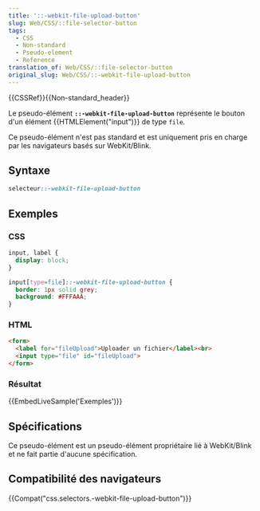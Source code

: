 ```yaml
---
title: '::-webkit-file-upload-button'
slug: Web/CSS/::file-selector-button
tags:
  - CSS
  - Non-standard
  - Pseudo-element
  - Reference
translation_of: Web/CSS/::file-selector-button
original_slug: Web/CSS/::-webkit-file-upload-button
---
```

{{CSSRef}}{{Non-standard_header}}

Le pseudo-élément **`::-webkit-file-upload-button`** représente le bouton d'un élément {{HTMLElement("input")}} de type `file`.

Ce pseudo-élément n'est pas standard et est uniquement pris en charge par les navigateurs basés sur WebKit/Blink.

## Syntaxe

```css
selecteur::-webkit-file-upload-button
```

## Exemples

### CSS

```css
input, label {
  display: block;
}

input[type=file]::-webkit-file-upload-button {
  border: 1px solid grey;
  background: #FFFAAA;
}
```

### HTML

```html
<form>
  <label for="fileUpload">Uploader un fichier</label><br>
  <input type="file" id="fileUpload">
</form>
```

### Résultat

{{EmbedLiveSample('Exemples')}}

## Spécifications

Ce pseudo-élément est un pseudo-élément propriétaire lié à WebKit/Blink et ne fait partie d'aucune spécification.

## Compatibilité des navigateurs

{{Compat("css.selectors.-webkit-file-upload-button")}}
